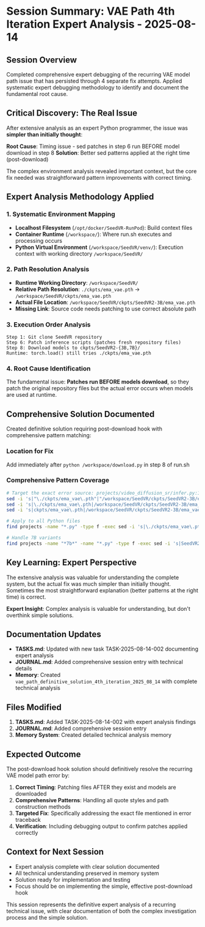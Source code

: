 # Session Summary: VAE Path 4th Iteration Expert Analysis - 2025-08-14

## Session Overview
Completed comprehensive expert debugging of the recurring VAE model path issue that has persisted through 4 separate fix attempts. Applied systematic expert debugging methodology to identify and document the fundamental root cause.

## Critical Discovery: The Real Issue
After extensive analysis as an expert Python programmer, the issue was **simpler than initially thought**:

**Root Cause**: Timing issue - sed patches in step 6 run BEFORE model download in step 8
**Solution**: Better sed patterns applied at the right time (post-download)

The complex environment analysis revealed important context, but the core fix needed was straightforward pattern improvements with correct timing.

## Expert Analysis Methodology Applied

### 1. Systematic Environment Mapping
- **Localhost Filesystem** (`/opt/docker/SeedVR-RunPod`): Build context files
- **Container Runtime** (`/workspace/`): Where run.sh executes and processing occurs  
- **Python Virtual Environment** (`/workspace/SeedVR/venv/`): Execution context with working directory `/workspace/SeedVR/`

### 2. Path Resolution Analysis
- **Runtime Working Directory**: `/workspace/SeedVR/`
- **Relative Path Resolution**: `./ckpts/ema_vae.pth` → `/workspace/SeedVR/ckpts/ema_vae.pth`
- **Actual File Location**: `/workspace/SeedVR/ckpts/SeedVR2-3B/ema_vae.pth`
- **Missing Link**: Source code needs patching to use correct absolute path

### 3. Execution Order Analysis
```
Step 1: Git clone SeedVR repository 
Step 6: Patch inference scripts (patches fresh repository files)
Step 8: Download models to ckpts/SeedVR2-{3B,7B}/
Runtime: torch.load() still tries ./ckpts/ema_vae.pth
```

### 4. Root Cause Identification
The fundamental issue: **Patches run BEFORE models download**, so they patch the original repository files but the actual error occurs when models are used at runtime.

## Comprehensive Solution Documented

Created definitive solution requiring post-download hook with comprehensive pattern matching:

### Location for Fix
Add immediately after `python /workspace/download.py` in step 8 of run.sh

### Comprehensive Pattern Coverage
```bash
# Target the exact error source: projects/video_diffusion_sr/infer.py:112
sed -i 's|"\./ckpts/ema_vae\.pth"|"/workspace/SeedVR/ckpts/SeedVR2-3B/ema_vae.pth"|g'
sed -i 's|\./ckpts/ema_vae\.pth|/workspace/SeedVR/ckpts/SeedVR2-3B/ema_vae.pth|g'
sed -i 's|ckpts/ema_vae\.pth|/workspace/SeedVR/ckpts/SeedVR2-3B/ema_vae.pth|g'

# Apply to all Python files
find projects -name "*.py" -type f -exec sed -i 's|\./ckpts/ema_vae\.pth|/workspace/SeedVR/ckpts/SeedVR2-3B/ema_vae.pth|g' {} \;

# Handle 7B variants
find projects -name "*7b*" -name "*.py" -type f -exec sed -i 's|SeedVR2-3B/ema_vae\.pth|SeedVR2-7B/ema_vae.pth|g' {} \;
```

## Key Learning: Expert Perspective
The extensive analysis was valuable for understanding the complete system, but the actual fix was much simpler than initially thought. Sometimes the most straightforward explanation (better patterns at the right time) is correct.

**Expert Insight**: Complex analysis is valuable for understanding, but don't overthink simple solutions.

## Documentation Updates
- **TASKS.md**: Updated with new task TASK-2025-08-14-002 documenting expert analysis
- **JOURNAL.md**: Added comprehensive session entry with technical details
- **Memory**: Created `vae_path_definitive_solution_4th_iteration_2025_08_14` with complete technical analysis

## Files Modified
1. **TASKS.md**: Added TASK-2025-08-14-002 with expert analysis findings
2. **JOURNAL.md**: Added comprehensive session entry
3. **Memory System**: Created detailed technical analysis memory

## Expected Outcome
The post-download hook solution should definitively resolve the recurring VAE model path error by:
1. **Correct Timing**: Patching files AFTER they exist and models are downloaded
2. **Comprehensive Patterns**: Handling all quote styles and path construction methods
3. **Targeted Fix**: Specifically addressing the exact file mentioned in error traceback
4. **Verification**: Including debugging output to confirm patches applied correctly

## Context for Next Session
- Expert analysis complete with clear solution documented
- All technical understanding preserved in memory system
- Solution ready for implementation and testing
- Focus should be on implementing the simple, effective post-download hook

This session represents the definitive expert analysis of a recurring technical issue, with clear documentation of both the complex investigation process and the simple solution.